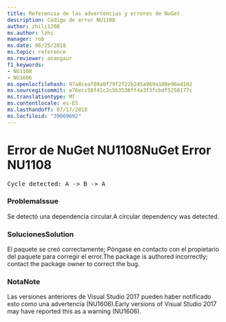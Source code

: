 ```yaml
---
title: Referencia de las advertencias y errores de NuGet
description: Código de error NU1108
author: zhili1208
ms.author: lzhi
manager: rob
ms.date: 06/25/2018
ms.topic: reference
ms.reviewer: anangaur
f1_keywords:
- NU1108
- NU1606
ms.openlocfilehash: 97a8ceaf09a0f79f2f22b245a969a108e96ed102
ms.sourcegitcommit: a76ecc58f41c2c5b3536ff4a3f3fcbdf5258177c
ms.translationtype: MT
ms.contentlocale: es-ES
ms.lasthandoff: 07/17/2018
ms.locfileid: "39069692"
---
```

# <a name="nuget-error-nu1108"></a><span data-ttu-id="1536d-103">Error de NuGet NU1108</span><span class="sxs-lookup"><span data-stu-id="1536d-103">NuGet Error NU1108</span></span>

<pre>Cycle detected: A -> B -> A</pre>

### <a name="issue"></a><span data-ttu-id="1536d-104">Problema</span><span class="sxs-lookup"><span data-stu-id="1536d-104">Issue</span></span>
<span data-ttu-id="1536d-105">Se detectó una dependencia circular.</span><span class="sxs-lookup"><span data-stu-id="1536d-105">A circular dependency was detected.</span></span>

### <a name="solution"></a><span data-ttu-id="1536d-106">Soluciones</span><span class="sxs-lookup"><span data-stu-id="1536d-106">Solution</span></span>
<span data-ttu-id="1536d-107">El paquete se creó correctamente; Póngase en contacto con el propietario del paquete para corregir el error.</span><span class="sxs-lookup"><span data-stu-id="1536d-107">The package is authored incorrectly; contact the package owner to correct the bug.</span></span>

### <a name="note"></a><span data-ttu-id="1536d-108">Nota</span><span class="sxs-lookup"><span data-stu-id="1536d-108">Note</span></span>
<span data-ttu-id="1536d-109">Las versiones anteriores de Visual Studio 2017 pueden haber notificado esto como una advertencia (NU1606).</span><span class="sxs-lookup"><span data-stu-id="1536d-109">Early versions of Visual Studio 2017 may have reported this as a warning (NU1606).</span></span>

